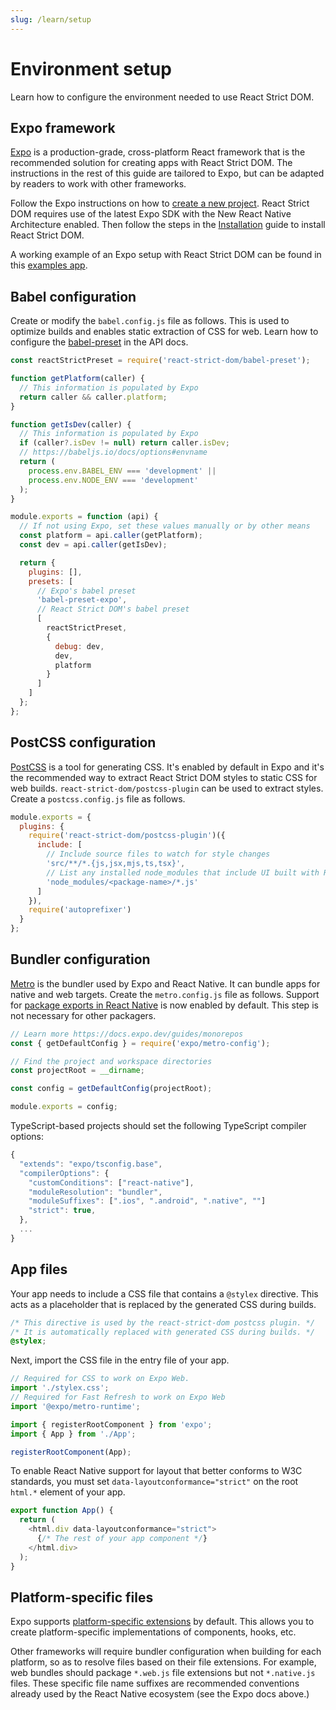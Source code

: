 ```yaml
---
slug: /learn/setup
---
```


# Environment setup

<p className="text-xl">Learn how to configure the environment needed to use React Strict DOM.</p>

## Expo framework

[Expo](https://expo.dev/) is a production-grade, cross-platform React framework that is the recommended solution for creating apps with React Strict DOM. The instructions in the rest of this guide are tailored to Expo, but can be adapted by readers to work with other frameworks.

Follow the Expo instructions on how to [create a new project](https://docs.expo.dev/get-started/create-a-project/). React Strict DOM requires use of the latest Expo SDK with the New React Native Architecture enabled. Then follow the steps in the [Installation](/learn/installation) guide to install React Strict DOM.

A working example of an Expo setup with React Strict DOM can be found in this [examples app](https://github.com/facebook/react-strict-dom/tree/main/apps/examples).

## Babel configuration

Create or modify the `babel.config.js` file as follows. This is used to optimize builds and enables static extraction of CSS for web. Learn how to configure the [babel-preset](/api/babel-preset/) in the API docs.

```js title="babel.config.js"
const reactStrictPreset = require('react-strict-dom/babel-preset');

function getPlatform(caller) {
  // This information is populated by Expo
  return caller && caller.platform;
}

function getIsDev(caller) {
  // This information is populated by Expo
  if (caller?.isDev != null) return caller.isDev;
  // https://babeljs.io/docs/options#envname
  return (
    process.env.BABEL_ENV === 'development' ||
    process.env.NODE_ENV === 'development'
  );
}

module.exports = function (api) {
  // If not using Expo, set these values manually or by other means
  const platform = api.caller(getPlatform);
  const dev = api.caller(getIsDev);

  return {
    plugins: [],
    presets: [
      // Expo's babel preset
      'babel-preset-expo',
      // React Strict DOM's babel preset
      [
        reactStrictPreset,
        {
          debug: dev,
          dev,
          platform
        }
      ]
    ]
  };
};
```

## PostCSS configuration

[PostCSS](https://postcss.org/) is a tool for generating CSS. It's enabled by default in Expo and it's the recommended way to extract React Strict DOM styles to static CSS for web builds. `react-strict-dom/postcss-plugin` can be used to extract styles. Create a `postcss.config.js` file as follows.

```js title="postcss.config.js"
module.exports = {
  plugins: {
    require('react-strict-dom/postcss-plugin')({
      include: [
        // Include source files to watch for style changes
        'src/**/*.{js,jsx,mjs,ts,tsx}',
        // List any installed node_modules that include UI built with React Strict DOM
        'node_modules/<package-name>/*.js'
      ]
    }),
    require('autoprefixer')
  }
};
```

## Bundler configuration

[Metro](https://reactnative.dev/docs/metro) is the bundler used by Expo and React Native. It can bundle apps for native and web targets. Create the `metro.config.js` file as follows. Support for [package exports in React Native](https://reactnative.dev/blog/2023/06/21/package-exports-support) is now enabled by default. This step is not necessary for other packagers.

```js title="metro.config.js"
// Learn more https://docs.expo.dev/guides/monorepos
const { getDefaultConfig } = require('expo/metro-config');

// Find the project and workspace directories
const projectRoot = __dirname;

const config = getDefaultConfig(projectRoot);

module.exports = config;
```

TypeScript-based projects should set the following TypeScript compiler options:

```js title="tsconfig.json"
{
  "extends": "expo/tsconfig.base",
  "compilerOptions": {
    "customConditions": ["react-native"],
    "moduleResolution": "bundler",
    "moduleSuffixes": [".ios", ".android", ".native", ""]
    "strict": true,
  },
  ...
}
```

## App files

Your app needs to include a CSS file that contains a `@stylex` directive. This acts as a placeholder that is replaced by the generated CSS during builds.

```css title="stylex.css"
/* This directive is used by the react-strict-dom postcss plugin. */
/* It is automatically replaced with generated CSS during builds. */
@stylex;
```

Next, import the CSS file in the entry file of your app.

```js title="index.js"
// Required for CSS to work on Expo Web.
import './stylex.css';
// Required for Fast Refresh to work on Expo Web
import '@expo/metro-runtime';

import { registerRootComponent } from 'expo';
import { App } from './App';

registerRootComponent(App);
```

To enable React Native support for layout that better conforms to W3C standards, you must set `data-layoutconformance="strict"` on the root `html.*` element of your app.

```js title="App.js"
export function App() {
  return (
    <html.div data-layoutconformance="strict">
      {/* The rest of your app component */}
    </html.div>
  );
}
```

## Platform-specific files

Expo supports [platform-specific extensions](https://docs.expo.dev/router/advanced/platform-specific-modules/#platform-specific-extensions) by default. This allows you to create platform-specific implementations of components, hooks, etc.

Other frameworks will require bundler configuration when building for each platform, so as to resolve files based on their file extensions. For example, web bundles should package `*.web.js` file extensions but not `*.native.js` files. These specific file name suffixes are recommended conventions already used by the React Native ecosystem (see the Expo docs above.)
